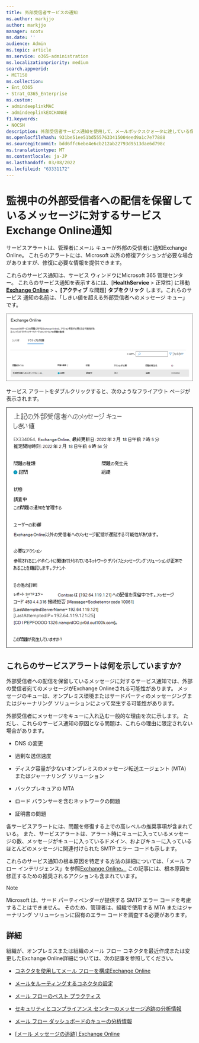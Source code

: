 ```yaml
---
title: 外部受信者サービスの通知
ms.author: markjjo
author: markjjo
manager: scotv
ms.date: ''
audience: Admin
ms.topic: article
ms.service: o365-administration
ms.localizationpriority: medium
search.appverid:
- MET150
ms.collection:
- Ent_O365
- Strat_O365_Enterprise
ms.custom:
- admindeeplinkMAC
- admindeeplinkEXCHANGE
f1.keywords:
- NOCSH
description: 外部受信者サービス通知を使用して、メールボックスクォータに達している保留状態のメールボックスを監視します。
ms.openlocfilehash: 931be51ee51bd5557633415004eed9a1c7e77888
ms.sourcegitcommit: bdd6ffc6ebe4e6cb212ab22793d9513dae6d798c
ms.translationtype: MT
ms.contentlocale: ja-JP
ms.lasthandoff: 03/08/2022
ms.locfileid: "63331172"
---
```

# <a name="service-alerts-for-messages-pending-delivery-to-external-recipients-in-exchange-online-monitoring"></a>監視中の外部受信者への配信を保留しているメッセージに対するサービスExchange Online通知

サービスアラートは、管理者にメール キューが外部の受信者に通知Exchange Online。 これらのアラートには、Microsoft 以外の修復アクションが必要な場合がありますが、修復に必要な情報を提供できます。

これらのサービス通知は、サービス ウィンドウにMicrosoft 365 管理センター。 これらのサービス通知を表示するには、[**HealthService** >  正常性] に移動 <a href="https://go.microsoft.com/fwlink/p/?linkid=842900" target="_blank">**Exchange Online**</a> > **、[アクティブ** な問題] **タブをクリック** します。これらのサービス 通知の名前は、「しきい値を超える外部受信者へのメッセージ キュー」です。

![監視ダッシュボードに表示される外部受信者への配信を保留しているメッセージExchange Online通知します。](../media/microsoft-365-exchange-monitoring/ExternalRecipientsServiceAlerts1.png)

サービス アラートをダブルクリックすると、次のようなフライアウト ページが表示されます。

![外部受信者への配信を保留しているメッセージのサービス アラート内のコンテンツ。](../media/microsoft-365-exchange-monitoring/ExternalRecipientsServiceAlerts2.png)

## <a name="what-do-these-service-alerts-indicate"></a>これらのサービスアラートは何を示していますか?

外部受信者への配信を保留しているメッセージに対するサービス通知では、外部の受信者宛てのメッセージがExchange Onlineされる可能性があります。 メッセージのキューは、オンプレミス環境またはサードパーティのメッセージングまたはジャーナリング ソリューションによって発生する可能性があります。

外部受信者にメッセージをキューに入れ込む一般的な理由を次に示します。 ただし、これらのサービス通知の原因となる問題は、これらの理由に限定されない場合があります。

- DNS の変更

- 過剰な送信速度

- ディスク容量が少ないオンプレミスのメッセージ転送エージェント (MTA) またはジャーナリング ソリューション

- バックプレキュアの MTA

- ロード バランサーを含むネットワークの問題

- 証明書の問題

各サービスアラートには、問題を修復する上での高レベルの推奨事項が含まれている。 また、サービスアラートは、アラート時にキューに入っているメッセージの数、メッセージがキューに入っているドメイン、およびキューに入っているほとんどのメッセージに関連付けられた SMTP エラー コードも示します。

これらのサービス通知の根本原因を特定する方法の詳細については、「メール フロー インテリジェンス」を参照[Exchange Online。](../security/office-365-security/mail-flow-intelligence-in-office-365.md) この記事には、根本原因を修正するための推奨されるアクションも含まれています。

> [!NOTE]
> Microsoft は、サード パーティベンダーが提供する SMTP エラー コードを考慮することはできません。 そのため、管理者は、組織で使用する MTA またはジャーナリング ソリューションに固有のエラー コードを調査する必要があります。

## <a name="more-information"></a>詳細

組織が、オンプレミスまたは組織のメール フロー コネクタを最近作成または変更したExchange Online詳細については、次の記事を参照してください。

- [コネクタを使用してメール フローを構成Exchange Online](/exchange/mail-flow-best-practices/use-connectors-to-configure-mail-flow/use-connectors-to-configure-mail-flow)

- [メールをルーティングするコネクタの設定](/exchange/mail-flow-best-practices/use-connectors-to-configure-mail-flow/set-up-connectors-to-route-mail)

- [メール フローのベスト プラクティス](/exchange/mail-flow-best-practices/mail-flow-best-practices)

- [セキュリティとコンプライアンス センターのメッセージ追跡の分析情報](/microsoft-365/security/office-365-security/mail-flow-insights-v2)

- [メール フロー ダッシュボードのキューの分析情報](/microsoft-365/security/office-365-security/mfi-queue-alerts-and-queues#queues-insight-in-the-mail-flow-dashboard)

- [[メール メッセージの追跡] Exchange Online](/exchange/monitoring/trace-an-email-message/trace-an-email-message)

